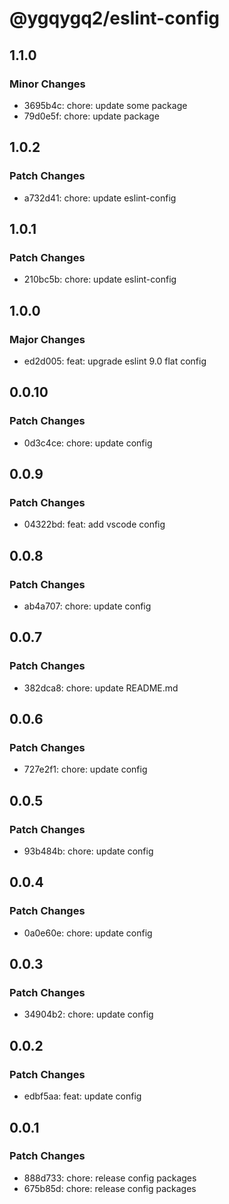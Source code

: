 # @ygqygq2/eslint-config

## 1.1.0

### Minor Changes

- 3695b4c: chore: update some package
- 79d0e5f: chore: update package

## 1.0.2

### Patch Changes

- a732d41: chore: update eslint-config

## 1.0.1

### Patch Changes

- 210bc5b: chore: update eslint-config

## 1.0.0

### Major Changes

- ed2d005: feat: upgrade eslint 9.0 flat config

## 0.0.10

### Patch Changes

- 0d3c4ce: chore: update config

## 0.0.9

### Patch Changes

- 04322bd: feat: add vscode config

## 0.0.8

### Patch Changes

- ab4a707: chore: update config

## 0.0.7

### Patch Changes

- 382dca8: chore: update README.md

## 0.0.6

### Patch Changes

- 727e2f1: chore: update config

## 0.0.5

### Patch Changes

- 93b484b: chore: update config

## 0.0.4

### Patch Changes

- 0a0e60e: chore: update config

## 0.0.3

### Patch Changes

- 34904b2: chore: update config

## 0.0.2

### Patch Changes

- edbf5aa: feat: update config

## 0.0.1

### Patch Changes

- 888d733: chore: release config packages
- 675b85d: chore: release config packages
